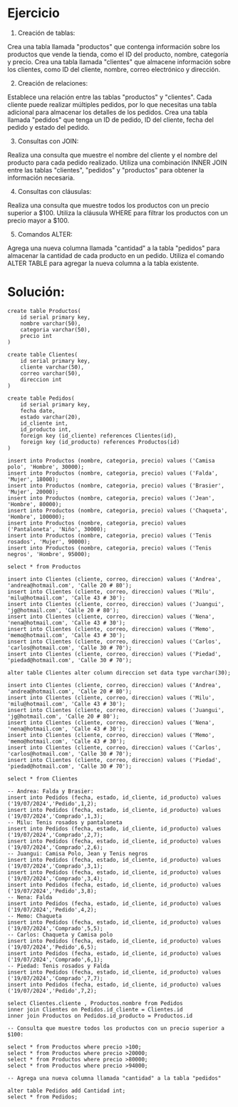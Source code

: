 # Ejercicio

1) Creación de tablas:

Crea una tabla llamada "productos" que contenga información sobre los productos que vende la tienda, como el ID del producto, nombre, categoría y precio.
Crea una tabla llamada "clientes" que almacene información sobre los clientes, como ID del cliente, nombre, correo electrónico y dirección.

2) Creación de relaciones:

Establece una relación entre las tablas "productos" y "clientes". Cada cliente puede realizar múltiples pedidos, por lo que necesitas una tabla adicional para almacenar los detalles de los pedidos.
Crea una tabla llamada "pedidos" que tenga un ID de pedido, ID del cliente, fecha del pedido y estado del pedido.

3) Consultas con JOIN:

Realiza una consulta que muestre el nombre del cliente y el nombre del producto para cada pedido realizado.
Utiliza una combinación INNER JOIN entre las tablas "clientes", "pedidos" y "productos" para obtener la información necesaria.

4) Consultas con cláusulas:

Realiza una consulta que muestre todos los productos con un precio superior a $100.
Utiliza la cláusula WHERE para filtrar los productos con un precio mayor a $100.

5) Comandos ALTER:

Agrega una nueva columna llamada "cantidad" a la tabla "pedidos" para almacenar la cantidad de cada producto en un pedido.
Utiliza el comando ALTER TABLE para agregar la nueva columna a la tabla existente.

# Solución:

```
create table Productos(
	id serial primary key,
	nombre varchar(50),
	categoria varchar(50),
	precio int
)

create table Clientes(
	id serial primary key,
	cliente varchar(50),
	correo varchar(50),
	direccion int
)

create table Pedidos(
	id serial primary key,
	fecha date,
	estado varchar(20),
	id_cliente int,
	id_producto int,
	foreign key (id_cliente) references Clientes(id),
	foreign key (id_producto) references Productos(id)
)

insert into Productos (nombre, categoria, precio) values ('Camisa polo', 'Hombre', 30000);
insert into Productos (nombre, categoria, precio) values ('Falda', 'Mujer', 18000);
insert into Productos (nombre, categoria, precio) values ('Brasier', 'Mujer', 20000);
insert into Productos (nombre, categoria, precio) values ('Jean', 'Hombre', 80000);
insert into Productos (nombre, categoria, precio) values ('Chaqueta', 'Hombre', 100000);
insert into Productos (nombre, categoria, precio) values ('Pantaloneta', 'Niño', 30000);
insert into Productos (nombre, categoria, precio) values ('Tenis rosados', 'Mujer', 90000);
insert into Productos (nombre, categoria, precio) values ('Tenis negros', 'Hombre', 95000);

select * from Productos

insert into Clientes (cliente, correo, direccion) values ('Andrea', 'andrea@hotmail.com', 'Calle 20 # 80');
insert into Clientes (cliente, correo, direccion) values ('Milu', 'milu@hotmail.com', 'Calle 43 # 30');
insert into Clientes (cliente, correo, direccion) values ('Juangui', 'jg@hotmail.com', 'Calle 20 # 80');
insert into Clientes (cliente, correo, direccion) values ('Nena', 'nena@hotmail.com', 'Calle 43 # 30');
insert into Clientes (cliente, correo, direccion) values ('Memo', 'memo@hotmail.com', 'Calle 43 # 30');
insert into Clientes (cliente, correo, direccion) values ('Carlos', 'carlos@hotmail.com', 'Calle 30 # 70');
insert into Clientes (cliente, correo, direccion) values ('Piedad', 'piedad@hotmail.com', 'Calle 30 # 70');

alter table Clientes alter column direccion set data type varchar(30);

insert into Clientes (cliente, correo, direccion) values ('Andrea', 'andrea@hotmail.com', 'Calle 20 # 80');
insert into Clientes (cliente, correo, direccion) values ('Milu', 'milu@hotmail.com', 'Calle 43 # 30');
insert into Clientes (cliente, correo, direccion) values ('Juangui', 'jg@hotmail.com', 'Calle 20 # 80');
insert into Clientes (cliente, correo, direccion) values ('Nena', 'nena@hotmail.com', 'Calle 43 # 30');
insert into Clientes (cliente, correo, direccion) values ('Memo', 'memo@hotmail.com', 'Calle 43 # 30');
insert into Clientes (cliente, correo, direccion) values ('Carlos', 'carlos@hotmail.com', 'Calle 30 # 70');
insert into Clientes (cliente, correo, direccion) values ('Piedad', 'piedad@hotmail.com', 'Calle 30 # 70');

select * from Clientes

-- Andrea: Falda y Brasier:
insert into Pedidos (fecha, estado, id_cliente, id_producto) values ('19/07/2024','Pedido',1,2);
insert into Pedidos (fecha, estado, id_cliente, id_producto) values ('19/07/2024','Comprado',1,3);
-- Milu: Tenis rosados y pantaloneta
insert into Pedidos (fecha, estado, id_cliente, id_producto) values ('19/07/2024','Comprado',2,7);
insert into Pedidos (fecha, estado, id_cliente, id_producto) values ('19/07/2024','Comprado',2,6);
-- Juangui: Camisa Polo, Jean y Tenis negros
insert into Pedidos (fecha, estado, id_cliente, id_producto) values ('19/07/2024','Comprado',3,1);
insert into Pedidos (fecha, estado, id_cliente, id_producto) values ('19/07/2024','Comprado',3,4);
insert into Pedidos (fecha, estado, id_cliente, id_producto) values ('19/07/2024','Pedido',3,8);
-- Nena: Falda
insert into Pedidos (fecha, estado, id_cliente, id_producto) values ('19/07/2024','Pedido',4,2);
-- Memo: Chaqueta
insert into Pedidos (fecha, estado, id_cliente, id_producto) values ('19/07/2024','Comprado',5,5);
-- Carlos: Chaqueta y Camisa polo
insert into Pedidos (fecha, estado, id_cliente, id_producto) values ('19/07/2024','Pedido',6,5);
insert into Pedidos (fecha, estado, id_cliente, id_producto) values ('19/07/2024','Comprado',6,1);
-- Piedad: Tenis rosados y Falda
insert into Pedidos (fecha, estado, id_cliente, id_producto) values ('19/07/2024','Comprado',7,7);
insert into Pedidos (fecha, estado, id_cliente, id_producto) values ('19/07/2024','Pedido',7,2);

select Clientes.cliente , Productos.nombre from Pedidos 
inner join Clientes on Pedidos.id_cliente = Clientes.id 
inner join Productos on Pedidos.id_producto = Productos.id

-- Consulta que muestre todos los productos con un precio superior a $100:

select * from Productos where precio >100;
select * from Productos where precio >20000;
select * from Productos where precio >80000;
select * from Productos where precio >94000;

-- Agrega una nueva columna llamada "cantidad" a la tabla "pedidos"

alter table Pedidos add Cantidad int;
select * from Pedidos;
```
